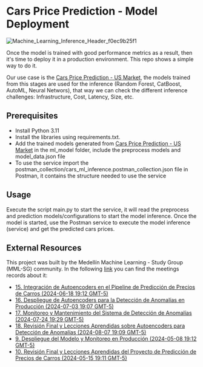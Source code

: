 # Cars Price Prediction - Model Deployment

![Machine_Learning_Inference_Header_f0ec9b25f1](https://github.com/cmatteogr/cars_model_deployment/assets/138587358/5093bf9e-e724-44da-bfb6-79538d00476e)

Once the model is trained with good performance metrics as a result, then it's time to deploy it in a production environment. This repo shows a simple way to do it.

Our use case is the [Cars Price Prediction - US Market](https://github.com/cmatteogr/cars_ml_project), the models trained from this stages are used for the inference (Random Forest, CatBoost, AutoML, Neural Networs), that way we can check the different inference challenges: Infrastructure, Cost, Latency, Size, etc.

## Prerequisites
* Install Python 3.11
* Install the libraries using requirements.txt.
* Add the trained models generated from [Cars Price Prediction - US Market](https://github.com/cmatteogr/cars_ml_project) in the ml_model folder, include the preprocess models and model_data.json file
* To use the service import the postman_collection/cars_ml_inference.postman_collection.json file in Postman, it contains the structure needed to use the service

## Usage
Execute the script main.py to start the service, it will read the preprocess and prediction models/configurations to start the model inference. Once the model is started, use the Postman service to execute the model inference (service) and get the predicted cars prices.

## External Resources 
This project was built by the Medellín Machine Learning - Study Group (MML-SG) community. In the following [link](https://drive.google.com/drive/u/0/folders/1nPMtg6caIef5o9S_J8WyNEvyEt5sO1VH) you can find the meetings records about it:
* [15. Integración de Autoencoders en el Pipeline de Predicción de Precios de Carros (2024-06-18 19:12 GMT-5)](https://drive.google.com/file/d/1IaGO2UB1eqnhjdQbupemnm7UDYJMrgEK/view?usp=drive_link)
* [16. Despliegue de Autoencoders para la Detección de Anomalías en Producción (2024-07-03 19:07 GMT-5)](https://drive.google.com/file/d/15D_1P1UFRcdEv_bdBO7iOCbk1sfSyRVH/view?usp=drive_link)
* [17. Monitoreo y Mantenimiento del Sistema de Detección de Anomalías (2024-07-24 19:29 GMT-5)](https://drive.google.com/file/d/1hpuYx89nFk5HZL-KBqbvizmGx8urIsF2/view?usp=drive_link)
* [18. Revisión Final y Lecciones Aprendidas sobre Autoencoders para Detección de Anomalías (2024-08-07 19:09 GMT-5)](https://drive.google.com/file/d/1y7pZ43Ss5RF_Znh2LVQ3o-f2T7ni6jie/view?usp=drive_link)
* [9. Despliegue del Modelo y Monitoreo en Producción (2024-05-08 19:12 GMT-5)](https://drive.google.com/file/d/18EC2lvzFxE80xnutIsXEYx-RRNrgGlx9/view?usp=drive_link)
* [10. Revisión Final y Lecciones Aprendidas del Proyecto de Predicción de Precios de Carros (2024-05-15 19:11 GMT-5)](https://drive.google.com/file/d/1N91o4rzD-mr61eRiLeKb_cgQ1MJHXGPt/view?usp=drive_link)
